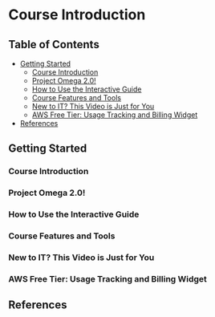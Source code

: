 # Course Introduction


## Table of Contents
<!-- START doctoc generated TOC please keep comment here to allow auto update -->
<!-- DON'T EDIT THIS SECTION, INSTEAD RE-RUN doctoc TO UPDATE -->


- [Getting Started](#getting-started)
  - [Course Introduction](#course-introduction)
  - [Project Omega 2.0!](#project-omega-20)
  - [How to Use the Interactive Guide](#how-to-use-the-interactive-guide)
  - [Course Features and Tools](#course-features-and-tools)
  - [New to IT? This Video is Just for You](#new-to-it-this-video-is-just-for-you)
  - [AWS Free Tier: Usage Tracking and Billing Widget](#aws-free-tier-usage-tracking-and-billing-widget)
- [References](#references)

<!-- END doctoc generated TOC please keep comment here to allow auto update -->


## Getting Started

### Course Introduction


### Project Omega 2.0!


### How to Use the Interactive Guide


### Course Features and Tools


### New to IT? This Video is Just for You


### AWS Free Tier: Usage Tracking and Billing Widget


## References
